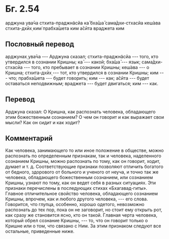# Бг. 2.54

арджуна ува̄ча стхита-праджн̃асйа ка̄ бха̄ша̄ сама̄дхи-стхасйа кеш́ава
стхита-дхӣх̣ ким̇ прабха̄шета ким а̄сӣта враджета ким

## Пословный перевод

арджунах̣ ува̄ча --- Арджуна сказал; стхита-праджн̃асйа --- того, кто
утвердился в сознании Кришны; ка̄ --- какой; бха̄ша̄ --- язык;
сама̄дхи-стхасйа --- того, кто пребывает в сознании Кришны; кеш́ава --- о
Кришна; стхита-дхӣх̣ --- тот, кто утвердился в сознании Кришны; ким ---
что; прабха̄шета --- будет говорить; ким --- как; а̄сӣта --- будет
оставаться неподвижным; враджета --- будет двигаться; ким --- как.

## Перевод

Арджуна сказал: О Кришна, как распознать человека, обладающего этим
божественным сознанием? О чем он говорит и как выражает свои мысли? Как
он сидит и как ходит?

## Комментарий

Как человека, занимающего то или иное положение в обществе, можно
распознать по определенным признакам, так и человека, наделенного
сознанием Кришны, можно распознать по тому, как он говорит, ходит,
думает и т. д. Соответствующие признаки позволяют отличить богатого от
бедного, здорового от больного и ученого от неуча, и точно так же
человека, обладающего божественным сознанием, или сознанием Кришны,
узнают по тому, как он ведет себя в разных ситуациях. Эти признаки
перечислены в последующих стихах «Бхагавад-гиты». Главное отличительное
свойство человека, обладающего сознанием Кришны, впрочем, как и любого
другого человека, --- его слова. Говорится, что глупца, особенно, хорошо
одетого, невозможно распознать до тех пор, пока он не заговорит, но
стоит ему открыть рот, как сразу же становится ясно, кто он такой.
Главная черта человека, который обрел сознание Кришны, --- то, что он
говорит только о Кришне или о том, что связано с Ним. За этим признаком
следуют все остальные, приведенные ниже.
